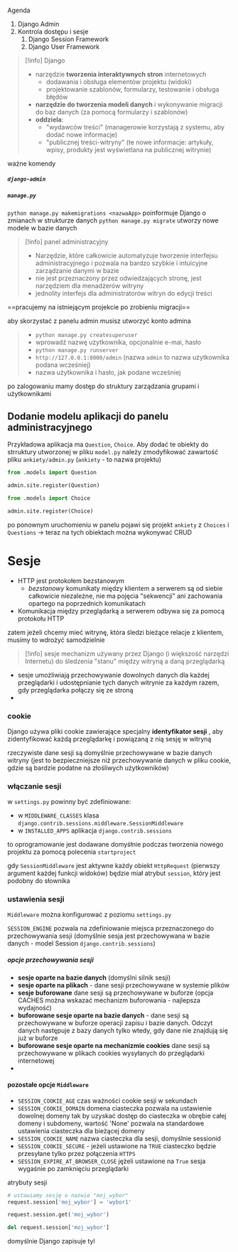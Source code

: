 
Agenda
1. Django Admin
2. Kontrola dostępu i sesje
	1. Django Session Framework
	2. Django User Framework


>[!info] Django
>- narzędzie **tworzenia interaktywnych stron** internetowych
>	- dodawania i obsługa elementów projektu (widoki)
>	- projektowanie szablonów, formularzy, testowanie i obsługa błędów
>- **narzędzie do tworzenia modeli danych** i wykonywanie migracji do baz danych (za pomocą formularzy i szablonów)
>- **oddziela**:
>	- "wydawców treści" (managerowie korzystają z systemu, aby dodać nowe informacje)
>	- "publicznej treści-witryny" (te nowe informacje: artykuły, wpisy, produkty jest wyświetlana na publicznej witrynie)

ważne komendy
##### `django-admin`
##### `manage.py`

`python manage.py makemigrations <nazwaApp>` poinformuje Django o zmianach w strukturze danych
`python manage.py migrate` utworzy nowe modele w bazie danych



>[!info] panel administracyjny
> - Narzędzie, które całkowicie automatyzuje tworzenie interfejsu administracyjnego i pozwala na bardzo szybkie i intuicyjne zarządzanie danymi w bazie
> - nie jest przeznaczony przez odwiedzających stronę, jest narzędziem dla menadżerów witryny
> - jednolity interfejs dla administratorów witryn do edycji treści

==pracujemy na istniejącym projekcie po zrobieniu migracji==

aby skorzystać z panelu admin  musisz utworzyć konto admina 
> 	- `python manage.py createsuperuser`
> 	- wprowadź nazwę użytkownika, opcjonalnie e-mai, hasło
> 	- `python manage.py runserver`
> 	- `http://127.0.0.1:8000/admin` (nazwa `admin` to nazwa użytkownika podana wcześniej)
> 	- nazwa użytkownika i hasło, jak podane wcześniej

po zalogowaniu mamy dostęp do struktury zarządzania grupami i użytkownikami


## Dodanie modelu aplikacji do panelu administracyjnego

Przykładowa aplikacja ma `Question`, `Choice`. Aby dodać te obiekty do strruktury utworzonej w pliku `model.py` należy zmodyfikować zawartość pliku `ankiety/admin.py` (`ankiety` - to nazwa projektu)
```python
from .models import Question

admin.site.register(Question)

from .models import Choice

admin.site.register(Choice)
```

po ponownym uruchomieniu w panelu pojawi się projekt `ankiety` z `Choices` i `Questions` -> teraz na tych obiektach można wykonywać CRUD



# Sesje
- HTTP jest protokołem bezstanowym
	- *bezstanowy* komunikaty między klientem a serwerem są od siebie całkowicie niezależne, nie ma pojęcia "sekwencji" ani zachowania opartego na poprzednich komunikatach
- Komunikacja między przeglądarką a serwerem odbywa się za pomocą protokołu HTTP

zatem jeżeli chcemy mieć witrynę, która śledzi bieżące relacje z klientem, musimy to wdrożyć samodzielnie

>[!info] sesje
>mechanizm używany przez Django (i większość narzędzi Internetu) do śledzenia "stanu" między witryną a daną przeglądarką

- sesje umożliwiają przechowywanie dowolnych danych dla każdej przeglądarki i udostępnianie tych danych witrynie za każdym razem, gdy przeglądarka  połączy się ze stroną 
- 
### cookie
Django używa pliki cookie zawierające specjalny **identyfikator sesji** , aby zidentyfikować każdą przeglądarkę i powiązaną z nią sesję w witryną

rzeczywiste dane sesji są domyślnie przechowywane w bazie danych witryny (jest to bezpieczniejsze niż przechowywanie danych w pliku cookie, gdzie są bardzie podatne na złośliwych użytkowników)

### włączanie sesji
w `settings.py` powinny być zdefiniowane:
- w `MIDDLEWARE_CLASSES` klasa `django.contrib.sessions.middleware.SessionMiddleware`
- w `INSTALLED_APPS` aplikacja `django.contrib.sessions`

to oprogramowanie jest dodawane domyśłnie podczas tworzenia nowego projektu za pomocą polecenia `startproject`

gdy `SessionMiddleware`  jest aktywne każdy obiekt `HttpRequest` (pierwszy argument każdej funkcji widoków) będzie miał atrybut `session`,  który jest podobny do słownika

### ustawienia sesji
`Middleware` można konfigurować z poziomu `settings.py`

`SESSION_ENGINE` pozwala na zdefiniowanie miejsca przeznaczonego do przechowywania sesji (domyślnie sesja jest przechowywana w bazie danych - model Session `django.contrib.sessions`)

##### opcje przechowywania sesji
- **sesje oparte na bazie danych** (domyślni silnik sesji)
- **sesje oparte na plikach** - dane sesji przechowywane w systemie plików
- **sesje buforowane** dane sesji są przechowywane w buforze (opcja CACHES można wskazać mechanizm buforowania - najlepsza wydajność)
- **buforowane sesje oparte na bazie danych** - dane sesji są przechowywane w buforze operacji zapisu i bazie danych. Odczyt danych następuje z bazy danych tylko wtedy, gdy dane nie znajdują się już w buforze
- **buforowane sesje oparte na mechanizmie cookies** dane sesji są przechowywane w plikach cookies wysyłanych do przeglądarki internetowej
- 
#### pozostałe opcje `Middleware`
- `SESSION_COOKIE_AGE` czas ważności cookie sesji w sekundach
- `SESSION_COOKIE_DOMAIN` domena ciasteczka pozwala na ustawienie dowolnej domeny tak by uzyskać dostęp do ciasteczka w obrębie całej domeny i subdomeny, wartość 'None' pozwala na standardowe ustawienia ciasteczka dla bieżącej domeny
- `SESSION_COOKIE_NAME` nazwa ciasteczka dla sesji, domyślnie sessionid
- `SESSION_COOKIE_SECURE` - jeżeli ustawione na `TRUE` ciasteczko będzie przesyłane tylko przez połączenia `HTTPS`
- `SESSION_EXPIRE_AT_BROWSER_CLOSE` jężeli ustawione na `True` sesja wygaśnie po zamknięciu przeglądarki

atrybuty sesji
```python
# ustawiamy sesję o nazwie "moj_wybor"
request.session['moj_wybor'] = 'wybor1'

request.session.get('moj_wybor')

del request.session['moj_wybor']
```

domyślnie Django zapisuje tyl






